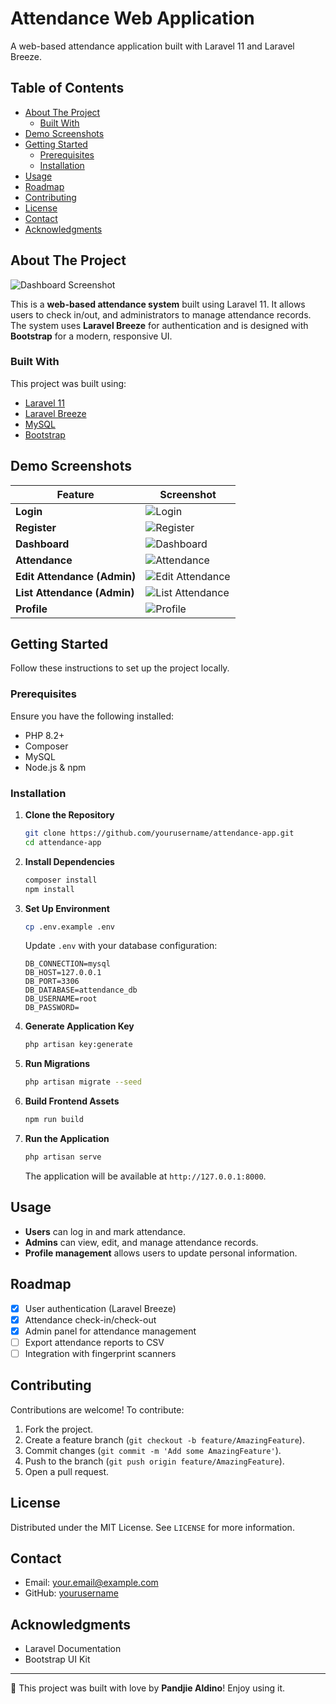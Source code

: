 # Attendance Web Application

A web-based attendance application built with Laravel 11 and Laravel Breeze.

## Table of Contents

- [About The Project](#about-the-project)
  - [Built With](#built-with)
- [Demo Screenshots](#demo-screenshots)
- [Getting Started](#getting-started)
  - [Prerequisites](#prerequisites)
  - [Installation](#installation)
- [Usage](#usage)
- [Roadmap](#roadmap)
- [Contributing](#contributing)
- [License](#license)
- [Contact](#contact)
- [Acknowledgments](#acknowledgments)

## About The Project

![Dashboard Screenshot](public/proof/dashboard.png)

This is a **web-based attendance system** built using Laravel 11. It allows users to check in/out, and administrators to manage attendance records. The system uses **Laravel Breeze** for authentication and is designed with **Bootstrap** for a modern, responsive UI.

### Built With

This project was built using:

- [Laravel 11](https://laravel.com/)
- [Laravel Breeze](https://laravel.com/docs/11.x/starter-kits#laravel-breeze)
- [MySQL](https://www.mysql.com/)
- [Bootstrap](https://getbootstrap.com/)

## Demo Screenshots

| Feature                | Screenshot |
|------------------------|------------|
| **Login**         | ![Login](public/proof/login.png) |
| **Register**         | ![Register](public/proof/register.png) |
| **Dashboard**         | ![Dashboard](public/proof/dashboard.png) |
| **Attendance**        | ![Attendance](public/proof/attendance.png) |
| **Edit Attendance (Admin)** | ![Edit Attendance](public/proof/edit-attendace.png) |
| **List Attendance (Admin)** | ![List Attendance](public/proof/list-attendace.png) |
| **Profile**           | ![Profile](public/proof/profile.png) |

## Getting Started

Follow these instructions to set up the project locally.

### Prerequisites

Ensure you have the following installed:

- PHP 8.2+
- Composer
- MySQL
- Node.js & npm

### Installation

1. **Clone the Repository**
   ```sh
   git clone https://github.com/yourusername/attendance-app.git
   cd attendance-app
   ```

2. **Install Dependencies**
   ```sh
   composer install
   npm install
   ```

3. **Set Up Environment**
   ```sh
   cp .env.example .env
   ```

   Update `.env` with your database configuration:

   ```
   DB_CONNECTION=mysql
   DB_HOST=127.0.0.1
   DB_PORT=3306
   DB_DATABASE=attendance_db
   DB_USERNAME=root
   DB_PASSWORD=
   ```

4. **Generate Application Key**
   ```sh
   php artisan key:generate
   ```

5. **Run Migrations**
   ```sh
   php artisan migrate --seed
   ```

6. **Build Frontend Assets**
   ```sh
   npm run build
   ```

7. **Run the Application**
   ```sh
   php artisan serve
   ```

   The application will be available at `http://127.0.0.1:8000`.

## Usage

- **Users** can log in and mark attendance.
- **Admins** can view, edit, and manage attendance records.
- **Profile management** allows users to update personal information.

## Roadmap

- [x] User authentication (Laravel Breeze)
- [x] Attendance check-in/check-out
- [x] Admin panel for attendance management
- [ ] Export attendance reports to CSV
- [ ] Integration with fingerprint scanners

## Contributing

Contributions are welcome! To contribute:

1. Fork the project.
2. Create a feature branch (`git checkout -b feature/AmazingFeature`).
3. Commit changes (`git commit -m 'Add some AmazingFeature'`).
4. Push to the branch (`git push origin feature/AmazingFeature`).
5. Open a pull request.

## License

Distributed under the MIT License. See `LICENSE` for more information.

## Contact

- Email: your.email@example.com
- GitHub: [yourusername](https://github.com/yourusername)

## Acknowledgments

- Laravel Documentation
- Bootstrap UI Kit

---

🚀 This project was built with love by **Pandjie Aldino**! Enjoy using it.
